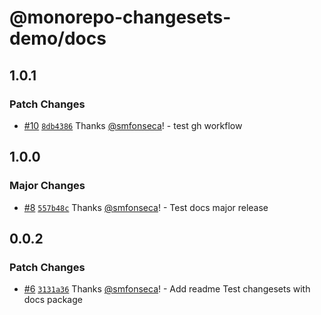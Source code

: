 # @monorepo-changesets-demo/docs

## 1.0.1

### Patch Changes

- [#10](https://github.com/smfonseca/monorepo-changesets-demo/pull/10) [`8db4386`](https://github.com/smfonseca/monorepo-changesets-demo/commit/8db4386268c867f0e4eae42522a4f0963181b200) Thanks [@smfonseca](https://github.com/smfonseca)! - test gh workflow

## 1.0.0

### Major Changes

- [#8](https://github.com/smfonseca/monorepo-changesets-demo/pull/8) [`557b48c`](https://github.com/smfonseca/monorepo-changesets-demo/commit/557b48cfb9463d2790dd4bc19f1fa7ccd067b0c5) Thanks [@smfonseca](https://github.com/smfonseca)! - Test docs major release

## 0.0.2

### Patch Changes

- [#6](https://github.com/smfonseca/monorepo-changesets-demo/pull/6) [`3131a36`](https://github.com/smfonseca/monorepo-changesets-demo/commit/3131a36121b1b903e29ba63f60feef1c5e8f2010) Thanks [@smfonseca](https://github.com/smfonseca)! - Add readme
  Test changesets with docs package
